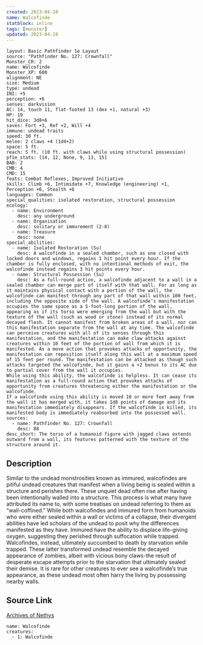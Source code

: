 ```yaml
---
created: 2023-04-28
name: Walcofinde
statblock: inline
tags: [monster]
updated: 2023-04-28
---
```

```statblock
layout: Basic Pathfinder 1e Layout
source: "Pathfinder No. 127: Crownfall"
Monster_CR: 2
name: Walcofinde
Monster_XP: 600
alignment: NE
size: Medium
type: undead
INI: +5
perception: +6
senses: darkvision
AC: 14, touch 11, flat-footed 13 (dex +1, natural +3)
HP: 19
hit_dice: 3d8+6
saves: Fort +3, Ref +2, Will +4
immune: undead traits
speed: 30 ft.
melee: 2 claws +4 (1d4+2)
space: 5 ft.
reach: 5 ft. (10 ft. with claws while using structural possession)
pf1e_stats: [14, 12, None, 9, 13, 15]
BAB: 2
CMB: 4
CMD: 15
feats: Combat Reflexes, Improved Initiative
skills: Climb +6, Intimidate +7, Knowledge (engineering) +1, Perception +6, Stealth +6
languages: Common
special_qualities: isolated restoration, structural possession
ecology:
  - name: Environment
    desc: any underground
  - name: Organisation
    desc: solitary or immurement (2-8)
  - name: Treasure
    desc: none
special_abilities:
  - name: Isolated Restoration (Su)
    desc: A walcofinde in a sealed chamber, such as one closed with locked doors and windows, regains 1 hit point every hour. If the chamber is fully enclosed, with no intentional methods of exit, the walcofinde instead regains 3 hit points every hour.
  - name: Structural Possession (Su)
    desc: As a full-round action, a walcofinde adjacent to a wall in a sealed chamber can merge part of itself with that wall. For as long as it maintains physical contact with a portion of the wall, the walcofinde can manifest through any part of that wall within 100 feet, including the opposite side of the wall. A walcofinde’s manifestation occupies the same space as a 5-foot-long portion of the wall, appearing as if its torso were emerging from the wall but with the texture of the wall (such as wood or stone) instead of its normal decayed flesh. It cannot manifest from broken areas of a wall, nor can this manifestation separate from the wall at any time. The walcofinde can perceive creatures with all of its senses through this manifestation, and the manifestation can make claw attacks against creatures within 10 feet of the portion of wall from which it is manifested. As a move action that provokes attacks of opportunity, the manifestation can reposition itself along this wall at a maximum speed of 15 feet per round. The manifestation can be attacked as though such attacks targeted the walcofinde, but it gains a +2 bonus to its AC due to partial cover from the wall it occupies.
While using this ability, the walcofinde is helpless. It can cease its manifestation as a full-round action that provokes attacks of opportunity from creatures threatening either the manifestation or the walcofinde.
If a walcofinde using this ability is moved 10 or more feet away from the wall it has merged with, it takes 1d8 points of damage and its manifestation immediately disappears. If the walcofinde is killed, its manifested body is immediately reabsorbed into the possessed wall.
sources:
  - name: Pathfinder No. 127: Crownfall
    desc: 88
desc_short: The torso of a humanoid figure with jagged claws extends outward from a wall, its features patterned with the texture of the structure around it.
```
## Description
Similar to the undead monstrosities known as immured, walcofindes are pitiful undead creatures that manifest when a living being is sealed within a structure and perishes there. These unquiet dead often rise after having been intentionally walled into a structure. This process is what many have attributed its name to, with some treatises on undead referring to them as “wall-coffined.” While both walcofindes and immured form from humanoids who were either sealed within a wall or victims of a collapse, their divergent abilities have led scholars of the undead to posit why the differences manifested as they have. Immured have the ability to displace life-giving oxygen, suggesting they perished through suffocation while trapped. Walcofindes, instead, ultimately succumbed to death by starvation while trapped. These latter transformed undead resemble the decayed appearance of zombies, albeit with vicious bony claws-the result of desperate escape attempts prior to the starvation that ultimately sealed their demise. It is rare for other creatures to ever see a walcofinde’s true appearance, as these undead most often harry the living by possessing nearby walls.
## Source Link
[Archives of Nethys](https://aonprd.com/MonsterDisplay.aspx?ItemName=Walcofinde)
```encounter-table
name: Walcofinde
creatures:
  - 1: Walcofinde
```
